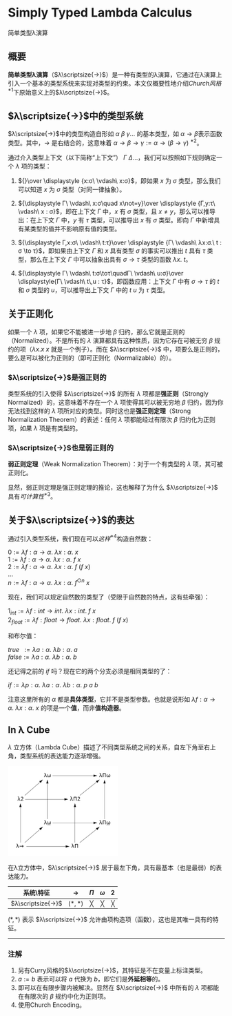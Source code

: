 # Simply Typed Lambda Calculus

简单类型λ演算

## 概要

**简单类型λ演算**（$λ\scriptsize{→}$）是一种有类型的λ演算，它通过在λ演算上引入一个基本的类型系统来实现对类型的约束。本文仅概要性地介绍*Church风格*$^{*1}$下原始意义上的$λ\scriptsize{→}$。

## $λ\scriptsize{→}$中的类型系统

$λ\scriptsize{→}$中的类型构造自形如 $α\ β\ γ...$ 的基本类型，如 $α→β$表示函数类型。其中，$→$ 是右结合的，这意味着 $α→β→γ:=α→(β→γ)$ $^{*2}$。

通过介入类型上下文（以下简称“上下文”） $Γ\ Δ...$，我们可以按照如下规则确定一个 $λ$ 项的类型：

1. ${}\over \displaystyle {x:σ\ \vdash\ x:σ}$，即如果 $x$ 为 $σ$ 类型，那么我们可以知道 $x$ 为 $σ$ 类型（对同一律抽象）。

2. ${\displaystyle Γ\ \vdash\ x:σ\quad x\not=y}\over \displaystyle {Γ,y:τ\ \vdash\ x : σ}$，即在上下文 $Γ$ 中，$x$ 有 $σ$ 类型，且 $x≠y$，那么可以推导出：在上下文 $Γ$ 中，$y$ 有 $τ$ 类型，可以推导出 $x$ 有 $σ$ 类型。即向 $Γ$ 中新增具有某类型的值并不影响原有值的类型。

3. ${\displaystyle Γ,x:σ\ \vdash\ t:τ}\over \displaystyle {Γ\ \vdash\ λx:σ.\ t : σ \to τ}$，即如果由上下文 $Γ$ 和 $x$ 具有类型 $σ$ 的事实可以推出 $t$ 具有 $τ$ 类型，那么在上下文 $Γ$ 中可以抽象出具有 $σ→τ$ 类型的函数 $λx.\ t$。

4. ${\displaystyle Γ\ \vdash\ t:σ\toτ\quadΓ\ \vdash\ u:σ}\over \displaystyle{Γ\ \vdash\ t\,u : τ}$，即函数应用：上下文 $Γ$ 中有 $σ→τ$ 的 $t$ 和 $σ$ 类型的 $u$，可以推导出上下文 $Γ$ 中的 $t\ u$ 为 $τ$ 类型。

## 关于正则化

如果一个 $λ$ 项，如果它不能被进一步地 $β$ 归约，那么它就是正则的（Normalized）。不是所有的 $λ$ 演算都具有这种性质，因为它存在可被无穷 $β$ 规约的项（$λx.x\ x$ 就是一个例子）。而在 $λ\scriptsize{→}$ 中，项要么是正则的，要么是可以被化为正则的（即可正则化（Normalizable）的）。

### $λ\scriptsize{→}$是强正则的

类型系统的引入使得 $λ\scriptsize{→}$ 的所有 $λ$ 项都是**强正则**（Strongly Normalized）的，这意味着不存在一个 $λ$ 项使得其可以被无穷地 $β$ 归约，因为你无法找到这样的 $λ$ 项所对应的类型。同时这也是**强正则定理**（Strong Normalization Theorem）的表述：任何 $λ$ 项都能经过有限次 $β$ 归约化为正则项，如果 $λ$ 项是有类型的。

### $λ\scriptsize{→}$也是弱正则的

**弱正则定理**（Weak Normalization Theorem）：对于一个有类型的 $λ$ 项，其可被正则化。

显然，弱正则定理是强正则定理的推论，这也解释了为什么 $λ\scriptsize{→}$ 具有*可计算性*$^{*3}$。

## 关于$λ\scriptsize{→}$的表达

通过引入类型系统，我们现在可以*这样*$^{*4}$构造自然数：

$0:=λf:α→α.\ λx:α.\ x$  
$1:=λf:α→α.\ λx:α.\ f\ x$  
$2:=λf:α→α.\ λx:α.\ f\ (f\ x)$  
$...$  
$n:=λf:α→α.\ λx:α.\ f^{○n}\ x$

现在，我们可以规定自然数的类型了（受限于自然数的特点，这有些牵强）：

$1_{int}:=λf:int→int.\ λx:int.\ f\ x$  
$2_{float}:=λf:float→float.\ λx:float.\ f\ (f\ x)$  

和布尔值：

$true\ \ :=λa:α.\ λb:α.\ a$  
$false:=λa:α.\ λb:α.\ b$

还记得之前的 $if$ 吗？现在它的两个分支必须是相同类型的了：

$if:=λp:α.\ λa:α.\ λb:α.\ p\ a\ b$

注意这里所有的 $α$ 都是**具体类型**，它并不是类型参数。也就是说形如 $λf:α→α.\ λx:α.\ x$ 的项是一个**值**，而非**值构造器**。

## In λ Cube

$λ$ 立方体（Lambda Cube）描述了不同类型系统之间的关系，自左下角至右上角，类型系统的表达能力逐渐增强。

<img style="background:white;" src="resources/lambda_cube.svg" width="256px">

在λ立方体中，$λ\scriptsize{→}$ 居于最左下角，具有最基本（也是最弱）的表达能力。

|     系统\特征     |   $→$   |  $Π$  |  $ω$  |  $2$  |
| :---------------: | :-----: | :---: | :---: | :---: |
| $λ\scriptsize{→}$ | $(*,*)$ |   ╳   |   ╳   |   ╳   |

$(*,*)$ 表示 $λ\scriptsize{→}$ 允许由项构造项（函数），这也是其唯一具有的特征。

---

### 注解

1. 另有Curry风格的$λ\scriptsize{→}$，其特征是不在变量上标注类型。
2. $a:=b$ 表示可以将 $a$ 代换为 $b$，即它们是**外延相等**的。
3. 即可以在有限步骤内被解决。显然在 $λ\scriptsize{→}$ 中所有的 $λ$ 项都能在有限次的 $β$ 规约中化为正则项。
4. 使用Church Encoding。
